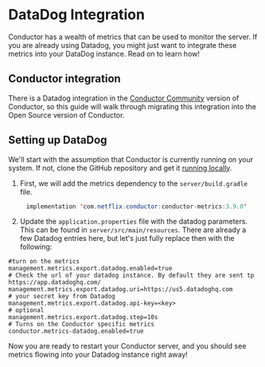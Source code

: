 # DataDog Integration

Conductor has a wealth of metrics that can be used to monitor the server.  If you are already using Datadog, you might just want to integrate these metrics into your DataDog instance.  Read on to learn how!

## Conductor integration

There is a Datadog integration in the [Conductor Community](https://github.com/Netflix/conductor-community) version of Conductor, so this guide will walk through migrating this integration into the Open Source version of Conductor.

## Setting up DataDog

We'll start with the assumption that Conductor is currently running on your system.  If not, clone the GitHub repository and get it [running locally](/content/docs/getting-started/install/running-locally).  

1. First, we will add the metrics dependency to the `server/build.gradle` file.  

```java
     implementation 'com.netflix.conductor:conductor-metrics:3.9.0'
```
2. Update the `application.properties` file with the datadog parameters.  This can be found in `server/src/main/resources`.  There are already a few Datadog entries here, but let's just fully replace then with the following:


```shell
#turn on the metrics
management.metrics.export.datadog.enabled=true
# Check the url of your datadog instance. By default they are sent tp https://app.datadoghq.com/
management.metrics.export.datadog.uri=https://us5.datadoghq.com
# your secret key from Datadog
management.metrics.export.datadog.api-key=<key>
# optional
management.metrics.export.datadog.step=10s
# Turns on the Conductor specific metrics
conductor.metrics-datadog.enabled=true

```

Now you are ready to restart your Conductor server, and you should see metrics flowing into your Datadog instance right away!